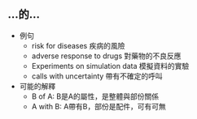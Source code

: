 ## ...的...
- 例句
  - risk for diseases 疾病的風險
  - adverse response to drugs 對藥物的不良反應
  - Experiments on simulation data 模擬資料的實驗
  - calls with uncertainty 帶有不確定的呼叫
- 可能的解釋
  - B of A: B是A的屬性，是整體與部份關係
  - A with B: A帶有B，部份是配件，可有可無
